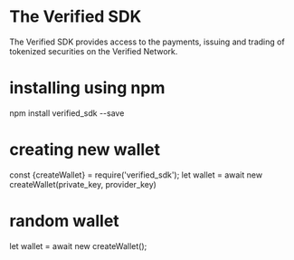 # The Verified SDK
The Verified SDK provides access to the payments, issuing and trading of tokenized securities on the Verified Network.

# installing using npm
npm install verified_sdk --save

# creating new wallet
const {createWallet} = require('verified_sdk');
let wallet = await new createWallet(private_key, provider_key)

# random wallet 
let wallet = await new createWallet();




